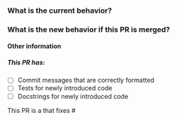 <!-- A short description can be included here -->
<!-- Please ensure that reviewers are assigned -->

### What is the current behavior?
<!-- You can link to an open issue here -->



### What is the new behavior if this PR is merged?



#### Other information

##### This PR has:

- [ ] Commit messages that are correctly formatted
- [ ] Tests for newly introduced code
- [ ] Docstrings for newly introduced code

This PR is a <!-- REQUIRED: replace this comment with one of ["small change", "feature", "compatibility breaking update", "non-versioned change"] -->
that fixes #<!-- replace this comment with an issue number if applicable -->
